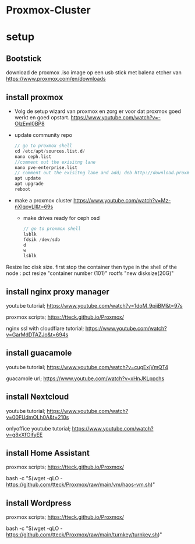 # Proxmox-Cluster


# setup

## Bootstick
download de proxmox .iso image op een usb stick met balena etcher van https://www.proxmox.com/en/downloads

## install proxmox

* Volg de setup wizard van proxmox en zorg er voor dat proxmox goed werkt en goed opstart.
  https://www.youtube.com/watch?v=-OlzEmI0BP8

* update community repo
  ```c
  // go to proxmox shell
  cd /etc/apt/sources.list.d/
  nano ceph.list
  //comment out the exisitng lane
  nano pve-enterprise.list
  // comment out the exisitng lane and add; deb http://download.proxmox.com/debian/pve bookworm pve-no-subscription
  apt update
  apt upgrade
  reboot
  ```

* make a proxmox cluster
  https://www.youtube.com/watch?v=Mz-nXlqovLI&t=69s
  * make drives ready for ceph osd
    ```c
    // go to proxmox shell
    lsblk
    fdsik /dev/sdb
    d
    w
    lsblk
    ```

Resize lxc disk size. first stop the container then type in the shell of the node : pct resize "container number (101)" rootfs "new disksize(20G)"


## install nginx proxy manager
youtube tutorial; https://www.youtube.com/watch?v=1doM_9pijBM&t=97s 

proxmox scripts; https://tteck.github.io/Proxmox/ 

nginx ssl with cloudflare tutorial; https://www.youtube.com/watch?v=GarMdDTAZJo&t=694s

## install guacamole
youtube tutorial; https://www.youtube.com/watch?v=cugExjVmQT4

guacamole url; https://www.youtube.com/watch?v=xHnJKLppchs

## install Nextcloud
youtube tutorial; https://www.youtube.com/watch?v=00FUdmOLh0A&t=210s

onlyoffice youtube tutorial; https://www.youtube.com/watch?v=g8xXfOifyEE

## install Home Assistant
proxmox scripts; https://tteck.github.io/Proxmox/ 

bash -c "$(wget -qLO - https://github.com/tteck/Proxmox/raw/main/vm/haos-vm.sh)"

## install Wordpress
proxmox scripts; https://tteck.github.io/Proxmox/ 

bash -c "$(wget -qLO - https://github.com/tteck/Proxmox/raw/main/turnkey/turnkey.sh)"


